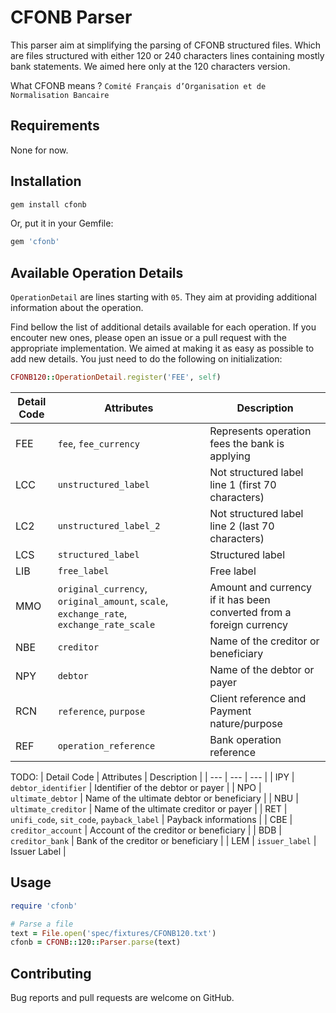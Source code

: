 # CFONB Parser

This parser aim at simplifying the parsing of CFONB structured files.
Which are files structured with either 120 or 240 characters lines containing mostly bank statements.
We aimed here only at the 120 characters version.

What CFONB means ? `Comité Français d’Organisation et de Normalisation Bancaire`

## Requirements

None for now.

## Installation

```bash
gem install cfonb
```

Or, put it in your Gemfile:

```ruby
gem 'cfonb'
```

## Available Operation Details

`OperationDetail` are lines starting with `05`. They aim at providing additional information about the operation.

Find bellow the list of additional details available for each operation.
If you encouter new ones, please open an issue or a pull request with the appropriate implementation.
We aimed at making it as easy as possible to add new details. You just need to do the following on initialization:

```ruby
CFONB120::OperationDetail.register('FEE', self)
```

| Detail Code | Attributes                                                                              | Description                                                          |
| ----------- | --------------------------------------------------------------------------------------- | -------------------------------------------------------------------- |
| FEE         | `fee`, `fee_currency`                                                                   | Represents operation fees the bank is applying                       |
| LCC         | `unstructured_label`                                                                    | Not structured label line 1 (first 70 characters)                    |
| LC2         | `unstructured_label_2`                                                                  | Not structured label line 2 (last 70 characters)                     |
| LCS         | `structured_label`                                                                      | Structured label                                                     |
| LIB         | `free_label`                                                                            | Free label                                                           |
| MMO         | `original_currency`, `original_amount`, `scale`, `exchange_rate`, `exchange_rate_scale` | Amount and currency if it has been converted from a foreign currency |
| NBE         | `creditor`                                                                              | Name of the creditor or beneficiary                                  |
| NPY         | `debtor`                                                                                | Name of the debtor or payer                                          |
| RCN         | `reference`, `purpose`                                                                  | Client reference and Payment nature/purpose                          |
| REF         | `operation_reference`                                                                   | Bank operation reference                                             |

TODO:
| Detail Code | Attributes | Description |
| --- | --- | --- |
| IPY | `debtor_identifier` | Identifier of the debtor or payer |
| NPO | `ultimate_debtor` | Name of the ultimate debtor or beneficiary |
| NBU | `ultimate_creditor` | Name of the ultimate creditor or payer |
| RET | `unifi_code`, `sit_code`, `payback_label` | Payback informations |
| CBE | `creditor_account` | Account of the creditor or beneficiary |
| BDB | `creditor_bank` | Bank of the creditor or beneficiary |
| LEM | `issuer_label` | Issuer Label |

## Usage

```ruby
require 'cfonb'

# Parse a file
text = File.open('spec/fixtures/CFONB120.txt')
cfonb = CFONB::120::Parser.parse(text)
```

## Contributing

Bug reports and pull requests are welcome on GitHub.
